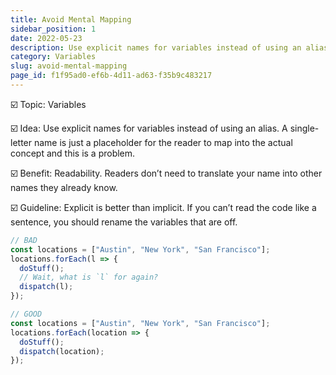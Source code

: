```yaml
---
title: Avoid Mental Mapping
sidebar_position: 1
date: 2022-05-23
description: Use explicit names for variables instead of using an alias. A single-letter name is just a placeholder for the reader to map into the actual concept and this is a problem.
category: Variables
slug: avoid-mental-mapping
page_id: f1f95ad0-ef6b-4d11-ad63-f35b9c483217
---
```




☑️ Topic: Variables


☑️ Idea: Use explicit names for variables instead of using an alias. A single-letter name is just a placeholder for the reader to map into the actual concept and this is a problem.


☑️ Benefit: Readability. Readers don’t need to translate your name into other names they already know.


☑️ Guideline: Explicit is better than implicit. If you can’t read the code like a sentence, you should rename the variables that are off. 


```javascript
// BAD
const locations = ["Austin", "New York", "San Francisco"];
locations.forEach(l => {
  doStuff();
  // Wait, what is `l` for again?
  dispatch(l);
});

// GOOD
const locations = ["Austin", "New York", "San Francisco"];
locations.forEach(location => {
  doStuff();
  dispatch(location);
});
```

